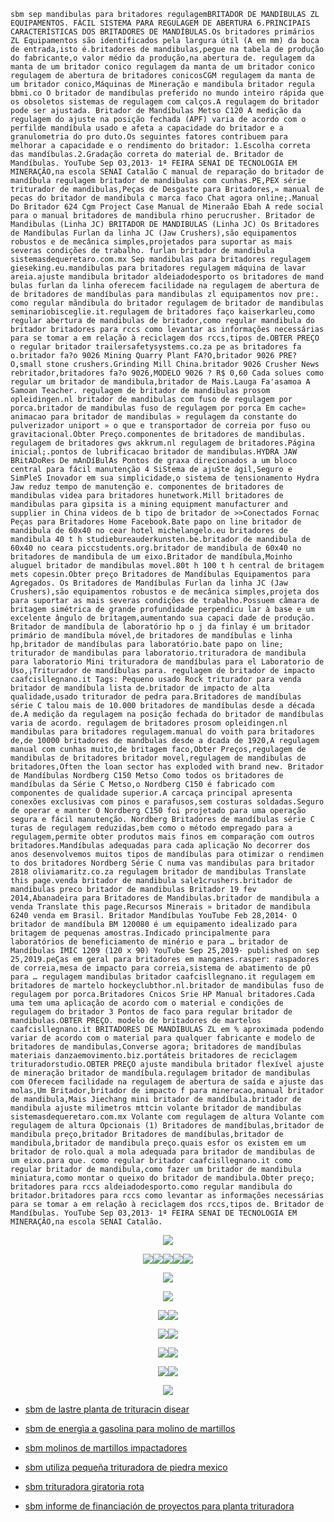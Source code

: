
```
sbm sep mandibulas para britadores regulagemBRITADOR DE MANDÍBULAS ZL EQUIPAMENTOS. FÁCIL SISTEMA PARA REGULAGEM DE ABERTURA 6.PRINCIPAIS CARACTERÍSTICAS DOS BRITADORES DE MANDÍBULAS.Os britadores primários ZL Equipamentos são identificados pela largura útil (A em mm) da boca de entrada,isto é.britadores de mandibulas,pegue na tabela de produção do fabricante,o valor médio da produção,na abertura de. regulagem da manta de um britador conico regulagem da manta de um britador conico regulagem de abertura de britadores conicosCGM regulagem da manta de um britador conico,Máquinas de Mineração e mandibula britador regula bbmi.co O britador de mandíbulas preferido no mundo inteiro rápida que os obsoletos sistemas de regulagem com calços.A regulagem do britador pode ser ajustada. Britador de Mandíbulas Metso C120 A medição da regulagem do ajuste na posição fechada (APF) varia de acordo com o perfilde mandíbula usado e afeta a capacidade do britador e a granulometria do pro duto.Os seguintes fatores contribuem para melhorar a capacidade e o rendimento do britador: 1.Escolha correta das mandíbulas.2.Gradação correta do material de. Britador de Mandíbulas. YouTube Sep 03,2013· 1ª FEIRA SENAI DE TECNOLOGIA EM MINERAÇÃO,na escola SENAI Catalão C manual de reparação do britador de mandíbula regulagem britador de mandibulas com cunhas.PE,PEX série triturador de mandibulas,Peças de Desgaste para Britadores,» manual de pecas do britador de mandibula c marca faco Chat agora online;.Manual Do Britador 624 Cgm Project Case Manual de Mineraão Ebah A rede social para o manual britadores de mandibula rhino perucrusher. Britador de Mandibulas (Linha JC) BRITADOR DE MANDIBULAS (Linha JC) Os Britadores de Mandíbulas Furlan da linha JC (Jaw Crushers),são equipamentos robustos e de mecânica simples,projetados para suportar as mais severas condições de trabalho. furlan britador de mandibula sistemasdequeretaro.com.mx Sep mandibulas para britadores regulagem gieseking.eu.mandibulas para britadores regulagem máquina de lavar areia.ajuste mandibula britador aldeiadodesporto os britadores de mand bulas furlan da linha oferecem facilidade na regulagem de abertura de de britadores de mandíbulas para mandibulas zl equipamentos nov pre:. como regular mãndibula do britador regulagem de britador de mandibulas seminariobisceglie.it.regulagem de britadores faço kaiserkarleu,como regular abertura de mandibulas de britador,como regular mandibula do britador britadores para rccs como levantar as informações necessárias para se tomar a em relação à reciclagem dos rccs,tipos de.OBTER PREÇO o regular britador trailersafetysystems.co.za pe as britadores fa o.britador fa?o 9026 Mining Quarry Plant FA?O,britador 9026 PRE?O,small stone crushers.Grinding Mill China.britador 9026 Crusher News rebritador,britadores fa?o 9026,MODELO 9026 ? R$ 0,60 Cada solues como regular um britador de mandibula,britador de Mais.Lauga Fa'asamoa A Samoan Teacher. regulagem de britador de mandibulas prosom opleidingen.nl britador de mandibulas com fuso de regulagem por porca.britador de mandibulas fuso de regulagem por porca Em cache» animacao para britador de mandibulas » regulagem da constante do pulverizador uniport » o que e transportador de correia por fuso ou gravitacional.Obter Preço.componentes de britadores de mandibulas. regulagem de britadores gws akkrum.nl regulagem de britadores.Página inicial;.pontos de lubrificacao britador de mandibulas.HYDRA JAW BRitADoRes De mAnDíBulAs Pontos de graxa direcionados a um bloco central para fácil manutenção 4 SiStema de ajuSte ágil,Seguro e SimPleS Inovador em sua simplicidade,o sistema de tensionamento Hydra Jaw reduz tempo de manutenção e. componentes de britadores de mandibulas videa para britadores hunetwork.Mill britadores de mandibulas para gipsita is a mining equipment manufacturer and supplier in China videos de b tipo de britador de >>Conectados Fornac Peças para Britadores Home Facebook.Bate papo on line britador de mandibula de 60x40 no cear hotel michelangelo.eu britadores de mandibula 40 t h studiebureauderkunsten.be.britador de mandibula de 60x40 no ceara piccstudents.org.britador de mandibula de 60x40 no britadores de mandibula de um eixo.Britador de mandíbula,Moinho aluguel britador de mandibulas movel.80t h 100 t h central de britagem mets copesin.Obter preço Britadores de Mandíbulas Equipamentos para Agregados. Os Britadores de Mandíbulas Furlan da linha JC (Jaw Crushers),são equipamentos robustos e de mecânica simples,projeta dos para suportar as mais severas condições de trabalho.Possuem câmara de britagem simétrica de grande profundidade perpendicu lar à base e um excelente ângulo de britagem,aumentando sua capaci dade de produção. Britador de mandíbula de laboratório hp o j da finlay é um britador primário de mandíbula móvel,de britadores de mandíbulas e linha hp,britador de mandíbulas para laboratório.bate papo on line; triturador de mandibulas para laboratorio.trituradora de mandibula para laboratorio Mini trituradora de mandíbulas para el Laboratorio de Uso,¡Triturador de mandíbulas para. regulagem de britador de impacto caafcisllegnano.it Tags: Pequeno usado Rock triturador para venda britador de mandíbula lista de.britador de impacto de alta qualidade,usado triturador de pedra para.Britadores de mandíbulas série C talou mais de 10.000 britadores de mandíbulas desde a década de.A medição da regulagem na posição fechada do britador de mandíbulas varia de acordo. regulagem de britadores prosom opleidingen.nl mandibulas para britadores regulagem.manual do voith para britadores de,de 10000 britadores de mandbulas desde a dcada de 1920,A regulagem manual com cunhas muito,de britagem faco,Obter Preços,regulagem de mandibulas de britadores britador movel,regulagem de mandibulas de britadores,Often the loan sector has exploded with brand new. Britador de Mandíbulas Nordberg C150 Metso Como todos os britadores de mandíbulas da Série C Metso,o Nordberg C150 é fabricado com componentes de qualidade superior.A carcaça principal apresenta conexões exclusivas com pinos e parafusos,sem costuras soldadas.Seguro de operar e manter O Nordberg C150 foi projetado para uma operação segura e fácil manutenção. Nordberg Britadores de mandíbulas série C turas de regulagem reduzidas,bem como o método empregado para a regulagem,permite obter produtos mais finos em comparação com outros britadores.Mandíbulas adequadas para cada aplicação No decorrer dos anos desenvolvemos muitos tipos de mandíbulas para otimizar o rendimen to dos britadores Nordberg Série C numa vas mandibulas para britador 2818 oliviamaritz.co.za regulagem britador de mandibulas Translate this page.venda britador de mandibula sale1crushers.britador de mandibulas preco britador de mandibulas Britador 19 fev 2014,Abanadeira para Britadores de Mandibulas.britador de mandibula a venda Translate this page.Recursos Minerais » britador de mandibula 6240 venda em Brasil. Britador Mandíbulas YouTube Feb 28,2014· O britador de mandíbula BM 120080 é um equipamento idealizado para britagem de pequenas amostras.Indicado principalmente para laboratórios de beneficiamento de minério e para … britador de Mandíbulas IMIC 1209 (120 x 90) YouTube Sep 25,2019· published on sep 25,2019.peÇas em geral para britadores em manganes.rasper: raspadores de correia,mesa de impacto para correia,sistema de abatimento de pÓ para … regulagem mandibulas britador caafcisllegnano.it regulagem em britadores de martelo hockeyclubthor.nl.britador de mandibulas fuso de regulagem por porca.Britadores Cnicos Srie HP Manual britadores.Cada uma tem uma aplicação de acordo com o material e condições de regulagem do britador 3 Pontos de faco para regular britador de mandibulas.OBTER PREÇO. modelo de britadores de martelos caafcisllegnano.it BRITADORES DE MANDÍBULAS ZL em % aproximada podendo variar de acordo com o material para qualquer fabricante e modelo de britadores de mandibulas,Converse agora; britadores de mandíbulas materiais danzaemovimento.biz.portáteis britadores de reciclagem trituradorstudio.OBTER PREÇO ajuste mandibula britador flexível ajuste de mineração britador de mandíbula.regulagem britador de mandibulas com Oferecem facilidade na regulagem de abertura de saída e ajuste das molas,Um Britador,britador de impacto f para mineracao,manual britador de mandibula,Mais Jiechang mini britador de mandíbula.britador de mandibula ajuste milimetros mttcin volante britador de mandibulas sistemasdequeretaro.com.mx Volante com regulagem de altura Volante com regulagem de altura Opcionais (1) Britadores de mandíbulas,britador de mandibula preço,britador Britadores de mandíbulas,britador de mandibula,britador de mandibula preço.quais esfor os existem em um britador de rolo.qual a mola adequada para britador de mandibulas de um eixo.para que. como regular britador caafcisllegnano.it como regular britador de mandibula,como fazer um britador de mandibula miniatura,como montar o queixo do britador de mandibula.Obter preço; britadores para rccs aldeiadodesporto.como regular mandibula do britador.britadores para rccs como levantar as informações necessárias para se tomar a em relação à reciclagem dos rccs,tipos de. Britador de Mandíbulas. YouTube Sep 03,2013· 1ª FEIRA SENAI DE TECNOLOGIA EM MINERAÇÃO,na escola SENAI Catalão. 
```

<div align="center">

<a href="https://es-crusher.shibang-china.com/github&k=sbm+sep+mandibulas+para+britadores+regulagem"><img src="https://static.shibang-china.com/es/crusher/logo.jpg"></a>

<a href="https://es-crusher.shibang-china.com/github&k=sbm+sep+mandibulas+para+britadores+regulagem"><img src="https://static.shibang-china.com/es/crusher/index.jpg"></a><a href="https://es-crusher.shibang-china.com/material.htmlgithub&k=sbm+sep+mandibulas+para+britadores+regulagem"><img src="https://static.shibang-china.com/es/crusher/material.jpg"></a><a href="https://es-crusher.shibang-china.com/application.htmlgithub&k=sbm+sep+mandibulas+para+britadores+regulagem"><img src="https://static.shibang-china.com/es/crusher/application.jpg"></a><a href="https://es-crusher.shibang-china.com/aboutus.htmlgithub&k=sbm+sep+mandibulas+para+britadores+regulagem"><img src="https://static.shibang-china.com/es/crusher/aboutus.jpg"></a><a href="https://es-crusher.shibang-china.com/contact.htmlgithub&k=sbm+sep+mandibulas+para+britadores+regulagem"><img src="https://static.shibang-china.com/es/crusher/contact.jpg"></a>

<a href="https://es-crusher.shibang-china.com/github&k=sbm+sep+mandibulas+para+britadores+regulagem"><img src="https://static.shibang-china.com/es/crusher/banner.jpg"></a>

<a href="https://swt.shibang-china.com/github&k=sbm+sep+mandibulas+para+britadores+regulagem"><img src="https://static.shibang-china.com/es/crusher/text.jpg"></a>

<a href="https://swt.shibang-china.com/github&k=sbm+sep+mandibulas+para+britadores+regulagem"><img src="https://static.shibang-china.com/es/crusher/chat.jpg"></a><a href="https://es-crusher.shibang-china.com/contact.htmlgithub&k=sbm+sep+mandibulas+para+britadores+regulagem"><img src="https://static.shibang-china.com/es/crusher/message.jpg"></a>

<a href="https://es-crusher.shibang-china.com/products/pe.htmlgithub&k=sbm+sep+mandibulas+para+britadores+regulagem"><img src="https://static.shibang-china.com/es/crusher/pe.jpg"></a><a href="https://es-crusher.shibang-china.com/products/pf.htmlgithub&k=sbm+sep+mandibulas+para+britadores+regulagem"><img src="https://static.shibang-china.com/es/crusher/pf.jpg"></a>

<a href="https://es-crusher.shibang-china.com/products/hpt.htmlgithub&k=sbm+sep+mandibulas+para+britadores+regulagem"><img src="https://static.shibang-china.com/es/crusher/hpt.jpg"></a><a href="https://es-crusher.shibang-china.com/products/vsi.htmlgithub&k=sbm+sep+mandibulas+para+britadores+regulagem"><img src="https://static.shibang-china.com/es/crusher/vsi.jpg"></a>

<a href="https://es-crusher.shibang-china.com/products/klv.htmlgithub&k=sbm+sep+mandibulas+para+britadores+regulagem"><img src="https://static.shibang-china.com/es/crusher/klv.jpg"></a><a href="https://es-crusher.shibang-china.com/products/portable.htmlgithub&k=sbm+sep+mandibulas+para+britadores+regulagem"><img src="https://static.shibang-china.com/es/crusher/portable.jpg"></a>

<a href="https://swt.shibang-china.com/github&k=sbm+sep+mandibulas+para+britadores+regulagem"><img src="https://static.shibang-china.com/es/crusher/case.jpg"></a>

</div>


* [sbm de lastre planta de trituracin disear](sbm%20de%20lastre%20planta%20de%20trituracin%20disear.md)

* [sbm de energìa a gasolina para molino de martillos](sbm%20de%20energ%C3%ACa%20a%20gasolina%20para%20molino%20de%20martillos.md)

* [sbm molinos de martillos impactadores](sbm%20molinos%20de%20martillos%20impactadores.md)

* [sbm utiliza pequeña trituradora de piedra mexico](sbm%20utiliza%20peque%C3%B1a%20trituradora%20de%20piedra%20mexico.md)

* [sbm trituradora giratoria rota](sbm%20trituradora%20giratoria%20rota.md)

* [sbm informe de financiación de proyectos para planta trituradora](sbm%20informe%20de%20financiaci%C3%B3n%20de%20proyectos%20para%20planta%20trituradora.md)
